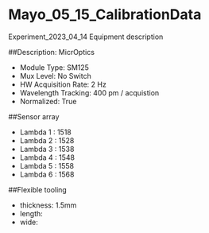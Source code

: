 # Mayo_05_15_CalibrationData

Experiment_2023_04_14
Equipment description

##Description: MicrOptics
- Module Type: SM125
- Mux Level: No Switch
- HW Acquisition Rate: 2 Hz
- Wavelength Tracking: 400 pm / acquistion
- Normalized: True

##Sensor array
- Lambda 1 : 1518
- Lambda 2 : 1528
- Lambda 3 : 1538
- Lambda 4 : 1548
- Lambda 5 : 1558
- Lambda 6 : 1568

##Flexible tooling
- thickness: 1.5mm
- length:
- wide:

